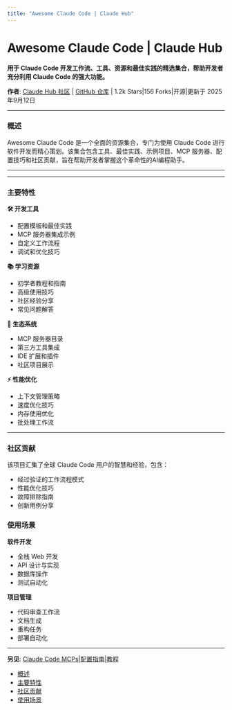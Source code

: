 ```yaml
---
title: "Awesome Claude Code | Claude Hub"
---
```


# Awesome Claude Code | Claude Hub

**用于 Claude Code 开发工作流、工具、资源和最佳实践的精选集合，帮助开发者充分利用 Claude Code 的强大功能。**

**作者**: [Claude Hub 社区](https://github.com/)  |  [GitHub 仓库](https://github.com//awesome-claude-code)  |  1.2k Stars|156 Forks|开源|更新于 2025年9月12日

* * *

### 概述[​](#overview "Direct link to Overview")

Awesome Claude Code 是一个全面的资源集合，专门为使用 Claude Code 进行软件开发而精心策划。该集合包含工具、最佳实践、示例项目、MCP 服务器、配置技巧和社区贡献，旨在帮助开发者掌握这个革命性的AI编程助手。

* * *

* * *

### 主要特性[​](#features "Direct link to Main Features")

**🛠️ 开发工具**
- 配置模板和最佳实践
- MCP 服务器集成示例  
- 自定义工作流程
- 调试和优化技巧

**📚 学习资源**
- 初学者教程和指南
- 高级使用技巧
- 社区经验分享
- 常见问题解答

**🔗 生态系统**
- MCP 服务器目录
- 第三方工具集成
- IDE 扩展和插件
- 社区项目展示

**⚡ 性能优化**
- 上下文管理策略
- 速度优化技巧
- 内存使用优化
- 批处理工作流

* * *

### 社区贡献[​](#community "Direct link to Community Contributions")

该项目汇集了全球 Claude Code 用户的智慧和经验，包含：

- 经过验证的工作流程模式
- 性能优化技巧
- 故障排除指南
- 创新用例分享

### 使用场景[​](#use-cases "Direct link to Use Cases")

**软件开发**
- 全栈 Web 开发
- API 设计与实现
- 数据库操作
- 测试自动化

**项目管理**
- 代码审查工作流
- 文档生成
- 重构任务
- 部署自动化

* * *

**另见**: [Claude Code MCPs](/claude-code-mcps.html)|[配置指南](/configuration.html)|[教程](/claude-code-tutorial.html)


- [概述](#overview)
- [主要特性](#features)
- [社区贡献](#community)
- [使用场景](#use-cases)

